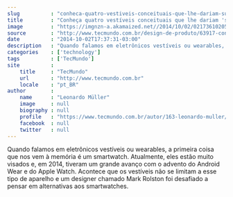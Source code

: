 ```yaml
---
slug          : "conheca-quatro-vestiveis-conceituais-que-lhe-dariam-superpoderes"
title         : "Conheça quatro vestíveis conceituais que lhe dariam 'superpoderes'"
image         : "https://imgnzn-a.akamaized.net//2014/10/02/02173610205825-t1200x480.jpg"
source        : "http://www.tecmundo.com.br/design-de-produto/63917-conheca-quatro-vestiveis-conceituais-lhe-dariam-superpoderes.htm"
date          : "2014-10-02T17:37:31-03:00"
description   : "Quando falamos em eletrônicos vestíveis ou wearables, a primeira coisa que nos vem à memória é um smartwatch. Atualmente, eles estão muito visados e, em 2014, tiveram um grande avanço com o advento do Android Wear e do Apple Watch. Acontece que os vestíveis não se limitam a esse tipo de aparelho e um designer chamado Mark Rolston foi desafiado a pensar em alternativas aos smartwatches."
categories    : ['technology']
tags          : ['TecMundo']
site          :
    title     : "TecMundo"
    url       : "http://www.tecmundo.com.br"
    locale    : "pt_BR"
author        :
    name      : "Leonardo Müller"
    image     : null
    biography : null
    profile   : "https://www.tecmundo.com.br/autor/163-leonardo-muller/"
    facebook  : null
    twitter   : null
---
```


Quando falamos em eletrônicos vestíveis ou wearables, a primeira coisa que nos vem à memória é um smartwatch. Atualmente, eles estão muito visados e, em 2014, tiveram um grande avanço com o advento do Android Wear e do Apple Watch. Acontece que os vestíveis não se limitam a esse tipo de aparelho e um designer chamado Mark Rolston foi desafiado a pensar em alternativas aos smartwatches.
